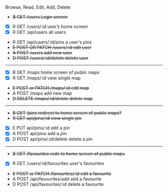 Browse, Read, Edit, Add, Delete

- ~~B   GET            /users             Login screen~~
- [x] R   GET            /users/:id         user’s home screen
- [x] R   GET            /api/users    all users
- R   GET            /api/users/:id/pins    a user's pins
- ~~E   POST OR PATCH  /users/:id         edit user~~
- ~~A   POST           /users             add new user~~
- ~~D   POST           /users/:id/delete  delete user~~
---
- [x] B   GET            /maps              home screen of public maps
- [x] R   GET            /maps/:id          view single map
- ~~E   POST or PATCH  /maps/:id          edit map~~
- A   POST           /maps              add new map
- ~~D   DELETE         /maps/:id/delete   delete map~~
---
- ~~B   GET            /pins              redirect to home screen of public maps?~~
- ~~R   GET            api/pins/:id          view single pin~~
- [x] E   PUT             api/pins/:id          edit a pin
- [x] A   POST           api/pins              add a pin
- [x] D   POST           api/pins/:id/delete   delete a pin
---
- ~~B   GET            /favourites        redir to home screen of public maps~~
- [x] R   GET            /users/:id/favourites    user's favourites
- ~~E   POST or PATCH  /favourites/:id    edit a favourite~~
- A   POST           /api/favourites/add        add a favourite
- D   POST           /api/favourites/:id    delete a favourite
